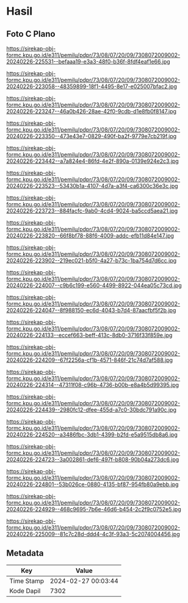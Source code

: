 # Hasil

## Foto C Plano

https://sirekap-obj-formc.kpu.go.id/e311/pemilu/pdpr/73/08/07/20/09/7308072009002-20240226-225531--befaaa19-e3a3-48f0-b36f-8fdf4eaf1e66.jpg

https://sirekap-obj-formc.kpu.go.id/e311/pemilu/pdpr/73/08/07/20/09/7308072009002-20240226-223058--48359899-18f1-4495-8e17-e025007bfac2.jpg

https://sirekap-obj-formc.kpu.go.id/e311/pemilu/pdpr/73/08/07/20/09/7308072009002-20240226-223247--46a0b426-28ae-42f0-9cdb-d1e8fb0f8147.jpg

https://sirekap-obj-formc.kpu.go.id/e311/pemilu/pdpr/73/08/07/20/09/7308072009002-20240226-223350--473e43e7-0829-490f-ba2f-9779e7cb219f.jpg

https://sirekap-obj-formc.kpu.go.id/e311/pemilu/pdpr/73/08/07/20/09/7308072009002-20240226-223442--a7a824e4-86fd-4e2f-890a-0139e924e2c3.jpg

https://sirekap-obj-formc.kpu.go.id/e311/pemilu/pdpr/73/08/07/20/09/7308072009002-20240226-223523--53430b1a-4107-4d7a-a3f4-ca6300c36e3c.jpg

https://sirekap-obj-formc.kpu.go.id/e311/pemilu/pdpr/73/08/07/20/09/7308072009002-20240226-223723--884facfc-9ab0-4cd4-9024-ba5ccd5aea21.jpg

https://sirekap-obj-formc.kpu.go.id/e311/pemilu/pdpr/73/08/07/20/09/7308072009002-20240226-223820--66f8bf78-88f6-4009-addc-efb11d84e147.jpg

https://sirekap-obj-formc.kpu.go.id/e311/pemilu/pdpr/73/08/07/20/09/7308072009002-20240226-223902--219ec021-b5f0-4a27-b73c-1ba754d7d6cc.jpg

https://sirekap-obj-formc.kpu.go.id/e311/pemilu/pdpr/73/08/07/20/09/7308072009002-20240226-224007--c9b6c199-e560-4499-8922-044ea05c73cd.jpg

https://sirekap-obj-formc.kpu.go.id/e311/pemilu/pdpr/73/08/07/20/09/7308072009002-20240226-224047--8f988150-ec6d-4043-b7d4-87aacfbf5f2b.jpg

https://sirekap-obj-formc.kpu.go.id/e311/pemilu/pdpr/73/08/07/20/09/7308072009002-20240226-224133--eccef663-beff-413c-8db0-3716f33f859e.jpg

https://sirekap-obj-formc.kpu.go.id/e311/pemilu/pdpr/73/08/07/20/09/7308072009002-20240226-224209--67f2256a-cf1b-4571-846f-21c74d7af588.jpg

https://sirekap-obj-formc.kpu.go.id/e311/pemilu/pdpr/73/08/07/20/09/7308072009002-20240226-224314--47311f08-c96b-4736-b00b-e8a4b5d99395.jpg

https://sirekap-obj-formc.kpu.go.id/e311/pemilu/pdpr/73/08/07/20/09/7308072009002-20240226-224439--2980fc12-dfee-455d-a7c0-30bdc791a90c.jpg

https://sirekap-obj-formc.kpu.go.id/e311/pemilu/pdpr/73/08/07/20/09/7308072009002-20240226-224520--a3486fbc-3db1-4399-b2fd-e5a9515db8a6.jpg

https://sirekap-obj-formc.kpu.go.id/e311/pemilu/pdpr/73/08/07/20/09/7308072009002-20240226-224723--3a002861-def6-497f-b808-90b04a273dc6.jpg

https://sirekap-obj-formc.kpu.go.id/e311/pemilu/pdpr/73/08/07/20/09/7308072009002-20240226-224801--53b026ce-0880-4135-bf87-954fb80a9ebb.jpg

https://sirekap-obj-formc.kpu.go.id/e311/pemilu/pdpr/73/08/07/20/09/7308072009002-20240226-224929--468c9695-7b6e-46d6-b454-2c2f9c0752e5.jpg

https://sirekap-obj-formc.kpu.go.id/e311/pemilu/pdpr/73/08/07/20/09/7308072009002-20240226-225009--81c7c28d-ddd4-4c3f-93a3-5c2074004456.jpg


## Metadata

| Key        | Value               |
| ---------- | ------------------- |
| Time Stamp | 2024-02-27 00:03:44 |
| Kode Dapil | 7302                |



